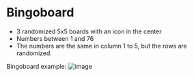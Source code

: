 # Bingoboard
- 3 randomized 5x5 boards with an icon in the center
- Numbers between 1 and 76
- The numbers are the same in column 1 to 5, but the rows are randomized.    

Bingoboard example:
![image](https://user-images.githubusercontent.com/31326903/219176357-7b01f47b-37ad-485e-bf26-9d5c407156fe.png)
